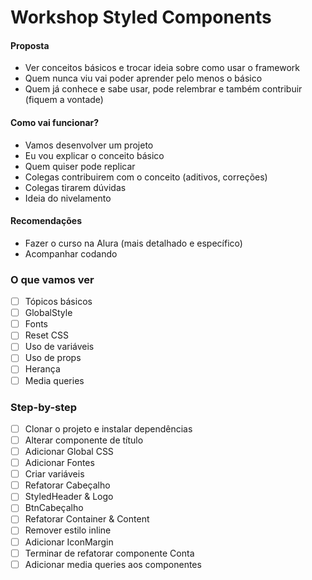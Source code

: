 # Workshop Styled Components

#### Proposta

- Ver conceitos básicos e trocar ideia sobre como usar o framework
- Quem nunca viu vai poder aprender pelo menos o básico
- Quem já conhece e sabe usar, pode relembrar e também contribuir (fiquem a vontade)

#### Como vai funcionar?

- Vamos desenvolver um projeto
- Eu vou explicar o conceito básico
- Quem quiser pode replicar
- Colegas contribuirem com o conceito (aditivos, correções)
- Colegas tirarem dúvidas
- Ideia do nivelamento

#### Recomendações

- Fazer o curso na Alura (mais detalhado e específico)
- Acompanhar codando

### O que vamos ver

- [ ] Tópicos básicos
- [ ] GlobalStyle
- [ ] Fonts
- [ ] Reset CSS
- [ ] Uso de variáveis
- [ ] Uso de props
- [ ] Herança
- [ ] Media queries

### Step-by-step

- [ ] Clonar o projeto e instalar dependências
- [ ] Alterar componente de título
- [ ] Adicionar Global CSS
- [ ] Adicionar Fontes
- [ ] Criar variáveis
- [ ] Refatorar Cabeçalho
- [ ] StyledHeader & Logo
- [ ] BtnCabeçalho
- [ ] Refatorar Container & Content
- [ ] Remover estilo inline
- [ ] Adicionar IconMargin
- [ ] Terminar de refatorar componente Conta
- [ ] Adicionar media queries aos componentes